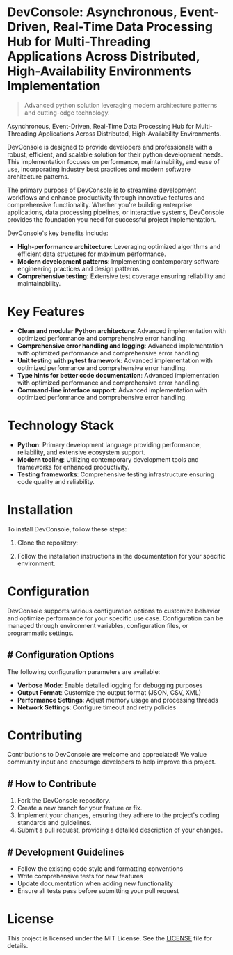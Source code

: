 <!-- fallback_DevConsole_20251019232011_34682 -->

# DevConsole: Asynchronous, Event-Driven, Real-Time Data Processing Hub for Multi-Threading Applications Across Distributed, High-Availability Environments Implementation
> Advanced python solution leveraging modern architecture patterns and cutting-edge technology.

Asynchronous, Event-Driven, Real-Time Data Processing Hub for Multi-Threading Applications Across Distributed, High-Availability Environments.

DevConsole is designed to provide developers and professionals with a robust, efficient, and scalable solution for their python development needs. This implementation focuses on performance, maintainability, and ease of use, incorporating industry best practices and modern software architecture patterns.

The primary purpose of DevConsole is to streamline development workflows and enhance productivity through innovative features and comprehensive functionality. Whether you're building enterprise applications, data processing pipelines, or interactive systems, DevConsole provides the foundation you need for successful project implementation.

DevConsole's key benefits include:

* **High-performance architecture**: Leveraging optimized algorithms and efficient data structures for maximum performance.
* **Modern development patterns**: Implementing contemporary software engineering practices and design patterns.
* **Comprehensive testing**: Extensive test coverage ensuring reliability and maintainability.

# Key Features

* **Clean and modular Python architecture**: Advanced implementation with optimized performance and comprehensive error handling.
* **Comprehensive error handling and logging**: Advanced implementation with optimized performance and comprehensive error handling.
* **Unit testing with pytest framework**: Advanced implementation with optimized performance and comprehensive error handling.
* **Type hints for better code documentation**: Advanced implementation with optimized performance and comprehensive error handling.
* **Command-line interface support**: Advanced implementation with optimized performance and comprehensive error handling.

# Technology Stack

* **Python**: Primary development language providing performance, reliability, and extensive ecosystem support.
* **Modern tooling**: Utilizing contemporary development tools and frameworks for enhanced productivity.
* **Testing frameworks**: Comprehensive testing infrastructure ensuring code quality and reliability.

# Installation

To install DevConsole, follow these steps:

1. Clone the repository:


2. Follow the installation instructions in the documentation for your specific environment.

# Configuration

DevConsole supports various configuration options to customize behavior and optimize performance for your specific use case. Configuration can be managed through environment variables, configuration files, or programmatic settings.

## # Configuration Options

The following configuration parameters are available:

* **Verbose Mode**: Enable detailed logging for debugging purposes
* **Output Format**: Customize the output format (JSON, CSV, XML)
* **Performance Settings**: Adjust memory usage and processing threads
* **Network Settings**: Configure timeout and retry policies

# Contributing

Contributions to DevConsole are welcome and appreciated! We value community input and encourage developers to help improve this project.

## # How to Contribute

1. Fork the DevConsole repository.
2. Create a new branch for your feature or fix.
3. Implement your changes, ensuring they adhere to the project's coding standards and guidelines.
4. Submit a pull request, providing a detailed description of your changes.

## # Development Guidelines

* Follow the existing code style and formatting conventions
* Write comprehensive tests for new features
* Update documentation when adding new functionality
* Ensure all tests pass before submitting your pull request

# License

This project is licensed under the MIT License. See the [LICENSE](https://github.com/xxxPOUPOUxxx/DevConsole/blob/main/LICENSE) file for details.
